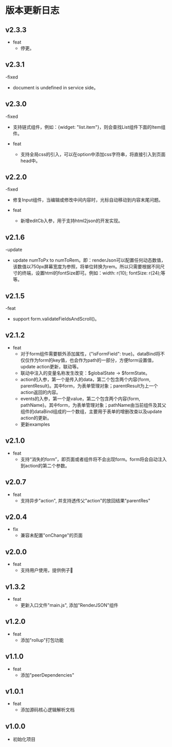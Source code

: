 # 版本更新日志

## v2.3.3

- feat
  - 停更。

## v2.3.1

-fixed
  - document is undefined in service side。

## v2.3.0

-fixed
  - 支持链式组件，例如：{widget: "list.item"}，则会查找List组件下面的Item组件。

- feat
  - 支持全局css的引入，可以在option中添加css字符串，将直接引入到页面head中。

## v2.2.0

-fixed
  - 修复Input组件，当编辑或修改中间内容时，光标自动移动到内容末尾问题。

- feat
  - 新增editCb入参，用于支持html2json的开发实现。

## v2.1.6

-update
  - update numToPx to numToRem。即：renderJson可以配置任何动态数值，该数值以750px屏幕宽度为参照，将单位转换为rem。所以只需要根据不同尺寸的终端，设置html的fontSize即可。例如：width: r(10); fontSize: r(24);等等。

## v2.1.5

-feat
  - support form.validateFieldsAndScroll()。

## v2.1.2

- feat
  - 对于form组件需要额外添加属性，{"isFormField": true}。dataBind将不仅仅作为form的key值，也会作为path的一部分，方便form设置值，update action更新，联动等。
  - 联动中注入的变量名称发生改变：$globalState -> $formState。
  - action的入参，第一个是传入的data，第二个包含两个内容{form, parentResult}。其中form，为表单管理对象；parentResult为上一个action返回的内容。
  - events的入参，第一个是value，第二个包含两个内容{form, pathName}。其中form，为表单管理对象；pathName由当前组件及其父组件的dataBind组成的一个数组，主要用于表单的增删改查以及update action的更新。
  - 更新examples

## v2.1.0

- feat
  - 支持“消失的form”，即页面或者组件将不会出现form。form将会自动注入到action的第二个参数。

## v2.0.7

- feat
  - 支持异步"action", 并支持透传父"action"的放回结果"parentRes"

## v2.0.4

- fix
  - 兼容未配置"onChange"的页面

## v2.0.0

- feat
  - 支持用户使用，提供例子🌰

## v1.3.2

- feat
  - 更新入口文件"main.js", 添加"RenderJSON"组件

## v1.2.0

- feat
  - 添加"rollup"打包功能

## v1.1.0

- feat
  - 添加"peerDependencies"

## v1.0.1

- feat
  - 添加源码核心逻辑解析文档

## v1.0.0

- 初始化项目
